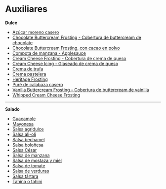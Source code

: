 # Auxiliares

**Dulce**

* [Azúcar moreno casero](../recetas/auxiliares/)
* [Chocolate Buttercream Frosting - Cobertura de buttercream de chocolate](../recetas/auxiliares/)
* [Chocolate Buttercream Frosting, con cacao en polvo](../recetas/auxiliares/)
* [Compota de manzana - Applesauce](../recetas/auxiliares/)
* [Cream Cheese Frosting - Cobertura de crema de queso](../recetas/auxiliares/)
* [Cream Cheese Icing - Glaseado de crema de queso](../recetas/auxiliares/)
* [Crema de trufa](../recetas/auxiliares/)
* [Crema pastelera](../recetas/auxiliares/)
* [Heritage Frosting](../recetas/auxiliares/)
* [Puré de calabaza casero](../recetas/auxiliares/)
* [Vanilla Buttercream Frosting - Cobertura de buttercream de vainilla](../recetas/auxiliares/)
* [Whipped Cream Cheese Frosting](../recetas/auxiliares/)

- - -

**Salado**

* [Guacamole](../recetas/auxiliares/)
* [Mayonesa](../recetas/auxiliares/)
* [Salsa agridulce](../recetas/auxiliares/)
* [Salsa ali-oli](../recetas/auxiliares/)
* [Salsa bechamel](../recetas/auxiliares/)
* [Salsa boloñesa](../recetas/auxiliares/)
* [Salsa César](../recetas/auxiliares/)
* [Salsa de manzana](../recetas/auxiliares/)
* [Salsa de mostaza y miel](../recetas/auxiliares/)
* [Salsa de tomate](../recetas/auxiliares/)
* [Salsa de verduras](../recetas/auxiliares/)
* [Salsa tártara](../recetas/auxiliares/)
* [Tahina o tahini](../recetas/auxiliares/)